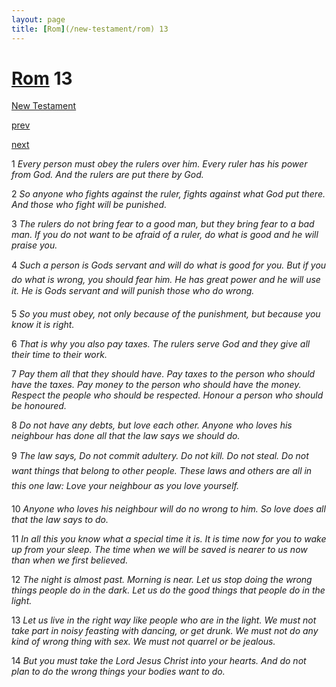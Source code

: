 ```yaml
---
layout: page
title: [Rom](/new-testament/rom) 13
---
```


# [Rom](/new-testament/rom) 13

[New Testament](/new-testament)


[prev](/new-testament/rom/rom-12.html)


[next](/new-testament/rom/rom-14.html)

1 _Every person must obey the rulers over him. Every ruler has his power from God. And the rulers are put there by God._

2 _So anyone who fights against the ruler, fights against what God put there. And those who fight will be punished._

3 _The rulers do not bring fear to a good man, but they bring fear to a bad man. If you do not want to be afraid of a ruler, do what is good and he will praise you._

4 _Such a person is Gods servant and will do what is good for you. But if you do what is wrong, you should fear him. He has great power and he will use it. He is Gods servant and will punish those who do wrong._

5 _So you must obey, not only because of the punishment, but because you know it is right._

6 _That is why you also pay taxes. The rulers serve God and they give all their time to their work._

7 _Pay them all that they should have. Pay taxes to the person who should have the taxes.  Pay money to the person who should have the money. Respect the people who should be respected. Honour a person who should be honoured._

8 _Do not have any debts, but love each other. Anyone who loves his neighbour has done all that the law says we should do._

9 _The law says, Do not commit adultery. Do not kill. Do not steal. Do not want things that belong to other people. These laws and others are all in this one law: Love your neighbour as you love yourself._

10 _Anyone who loves his neighbour will do no wrong to him. So love does all that the law says to do._

11 _In all this you know what a special time it is. It is time now for you to wake up from your sleep. The time when we will be saved is nearer to us now than when we first believed._

12 _The night is almost past. Morning is near. Let us stop doing the wrong things people do in the dark. Let us do the good things that people do in the light._

13 _Let us live in the right way like people who are in the light. We must not take part in noisy feasting with dancing, or get drunk. We must not do any kind of wrong thing with sex. We must not quarrel or be jealous._

14 _But you must take the Lord Jesus Christ into your hearts. And do not plan to do the wrong things your bodies want to do._

